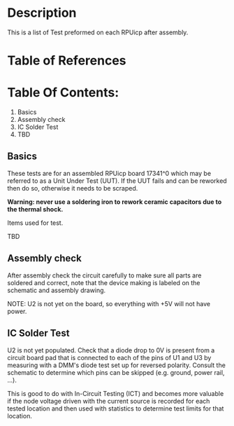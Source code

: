 # Description

This is a list of Test preformed on each RPUicp after assembly.

# Table of References


# Table Of Contents:

1. Basics
2. Assembly check
3. IC Solder Test
4. TBD

## Basics

These tests are for an assembled RPUicp board 17341^0 which may be referred to as a Unit Under Test (UUT). If the UUT fails and can be reworked then do so, otherwise it needs to be scraped. 

**Warning: never use a soldering iron to rework ceramic capacitors due to the thermal shock.**
    
Items used for test.

TBD


## Assembly check

After assembly check the circuit carefully to make sure all parts are soldered and correct, note that the device making is labeled on the schematic and assembly drawing.
    
NOTE: U2 is not yet on the board, so everything with +5V will not have power.


## IC Solder Test

U2 is not yet populated. Check that a diode drop to 0V is present from a circuit board pad that is connected to each of the pins of U1 and U3 by measuring with a DMM's diode test set up for reversed polarity. Consult the schematic to determine which pins can be skipped (e.g. ground, power rail, ...).

This is good to do with In-Circuit Testing (ICT) and becomes more valuable if the node voltage driven with the current source is recorded for each tested location and then used with statistics to determine test limits for that location. 
